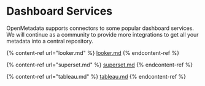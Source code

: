 # Dashboard Services

OpenMetadata supports connectors to some popular dashboard services. We will continue as a community to provide more integrations to get all your metadata into a central repository.

{% content-ref url="looker.md" %}
[looker.md](looker.md)
{% endcontent-ref %}

{% content-ref url="superset.md" %}
[superset.md](superset.md)
{% endcontent-ref %}

{% content-ref url="tableau.md" %}
[tableau.md](tableau.md)
{% endcontent-ref %}
